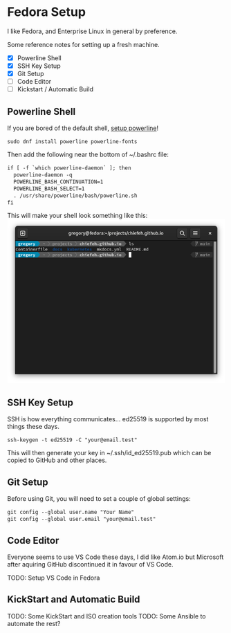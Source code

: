 # Fedora Setup
I like Fedora, and Enterprise Linux in general by preference. 

Some reference notes for setting up a fresh machine.

- [x] Powerline Shell
- [x] SSH Key Setup
- [x] Git Setup
- [ ] Code Editor
- [ ] Kickstart / Automatic Build

## Powerline Shell
If you are bored of the default shell, [setup powerline](https://fedoramagazine.org/add-power-terminal-powerline/)!
```
sudo dnf install powerline powerline-fonts
```

Then add the following near the bottom of ~/.bashrc file:
```
if [ -f `which powerline-daemon` ]; then
  powerline-daemon -q
  POWERLINE_BASH_CONTINUATION=1
  POWERLINE_BASH_SELECT=1
  . /usr/share/powerline/bash/powerline.sh
fi
```

This will make your shell look something like this:
![powerline](img/powerline.png)

## SSH Key Setup
SSH is how everything communicates... ed25519 is supported by most things these days.
```
ssh-keygen -t ed25519 -C "your@email.test"
```
This will then generate your key in ~/.ssh/id_ed25519.pub which can be copied to GitHub and other places.

## Git Setup
Before using Git, you will need to set a couple of global settings:
```
git config --global user.name "Your Name"
git config --global user.email "your@email.test"
```

## Code Editor
Everyone seems to use VS Code these days, I did like Atom.io but Microsoft after aquiring GitHub discontinued it in favour of VS Code.

TODO: Setup VS Code in Fedora

## KickStart and Automatic Build

TODO: Some KickStart and ISO creation tools
TODO: Some Ansible to automate the rest?

